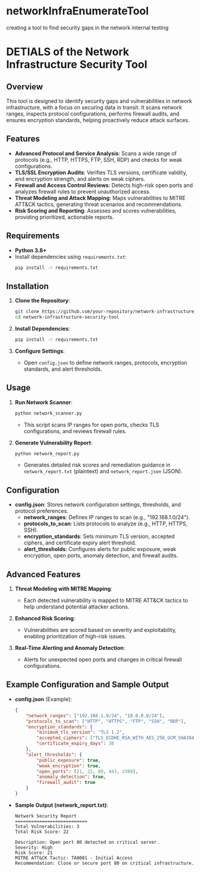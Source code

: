 # networkInfraEnumerateTool
creating a tool to find security gaps in the network internal testing 



# DETIALS of the Network Infrastructure Security Tool

## Overview
This tool is designed to identify security gaps and vulnerabilities in network infrastructure, with a focus on securing data in transit. It scans network ranges, inspects protocol configurations, performs firewall audits, and ensures encryption standards, helping proactively reduce attack surfaces.

## Features
- **Advanced Protocol and Service Analysis**: Scans a wide range of protocols (e.g., HTTP, HTTPS, FTP, SSH, RDP) and checks for weak configurations.
- **TLS/SSL Encryption Audits**: Verifies TLS versions, certificate validity, and encryption strength, and alerts on weak ciphers.
- **Firewall and Access Control Reviews**: Detects high-risk open ports and analyzes firewall rules to prevent unauthorized access.
- **Threat Modeling and Attack Mapping**: Maps vulnerabilities to MITRE ATT&CK tactics, generating threat scenarios and recommendations.
- **Risk Scoring and Reporting**: Assesses and scores vulnerabilities, providing prioritized, actionable reports.

## Requirements
- **Python 3.8+**
- Install dependencies using `requirements.txt`:
    ```bash
    pip install -r requirements.txt
    ```

## Installation
1. **Clone the Repository**:
    ```bash
    git clone https://github.com/your-repository/network-infrastructure-security-tool.git
    cd network-infrastructure-security-tool
    ```

2. **Install Dependencies**:
    ```bash
    pip install -r requirements.txt
    ```

3. **Configure Settings**:
    - Open `config.json` to define network ranges, protocols, encryption standards, and alert thresholds.

## Usage
1. **Run Network Scanner**:
    ```bash
    python network_scanner.py
    ```
   - This script scans IP ranges for open ports, checks TLS configurations, and reviews firewall rules.

2. **Generate Vulnerability Report**:
    ```bash
    python network_report.py
    ```
   - Generates detailed risk scores and remediation guidance in `network_report.txt` (plaintext) and `network_report.json` (JSON).

## Configuration
- **config.json**: Stores network configuration settings, thresholds, and protocol preferences.
    - **network_ranges**: Defines IP ranges to scan (e.g., "192.168.1.0/24").
    - **protocols_to_scan**: Lists protocols to analyze (e.g., HTTP, HTTPS, SSH).
    - **encryption_standards**: Sets minimum TLS version, accepted ciphers, and certificate expiry alert threshold.
    - **alert_thresholds**: Configures alerts for public exposure, weak encryption, open ports, anomaly detection, and firewall audits.

## Advanced Features
1. **Threat Modeling with MITRE Mapping**:
   - Each detected vulnerability is mapped to MITRE ATT&CK tactics to help understand potential attacker actions.

2. **Enhanced Risk Scoring**:
   - Vulnerabilities are scored based on severity and exploitability, enabling prioritization of high-risk issues.

3. **Real-Time Alerting and Anomaly Detection**:
   - Alerts for unexpected open ports and changes in critical firewall configurations.

## Example Configuration and Sample Output
- **config.json** (Example):
    ```json
    {
        "network_ranges": ["192.168.1.0/24", "10.0.0.0/24"],
        "protocols_to_scan": ["HTTP", "HTTPS", "FTP", "SSH", "RDP"],
        "encryption_standards": {
            "minimum_tls_version": "TLS 1.2",
            "accepted_ciphers": ["TLS_ECDHE_RSA_WITH_AES_256_GCM_SHA384", "TLS_RSA_WITH_AES_256_GCM_SHA384"],
            "certificate_expiry_days": 30
        },
        "alert_thresholds": {
            "public_exposure": true,
            "weak_encryption": true,
            "open_ports": [21, 22, 80, 443, 3389],
            "anomaly_detection": true,
            "firewall_audit": true
        }
    }
    ```

- **Sample Output (network_report.txt)**:
    ```
    Network Security Report
    ===========================
    Total Vulnerabilities: 3
    Total Risk Score: 22

    Description: Open port 80 detected on critical server.
    Severity: High
    Risk Score: 21
    MITRE ATT&CK Tactic: TA0001 - Initial Access
    Recommendation: Close or secure port 80 on critical infrastructure.
    ```
